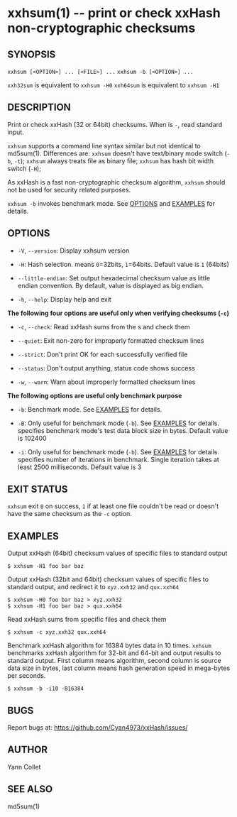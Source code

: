xxhsum(1) -- print or check xxHash non-cryptographic checksums
==============================================================

SYNOPSIS
--------

`xxhsum [<OPTION>] ... [<FILE>] ...`
`xxhsum -b [<OPTION>] ...`

`xxh32sum` is equivalent to `xxhsum -H0`
`xxh64sum` is equivalent to `xxhsum -H1`


DESCRIPTION
-----------

Print or check xxHash (32 or 64bit) checksums.  When <FILE> is `-`, read
standard input.

`xxhsum` supports a command line syntax similar but not identical to
md5sum(1).  Differences are:
`xxhsum` doesn't have text/binary mode switch (`-b`, `-t`);
`xxhsum` always treats file as binary file;
`xxhsum` has hash bit width switch (`-H`);

As xxHash is a fast non-cryptographic checksum algorithm,
`xxhsum` should not be used for security related purposes.

`xxhsum -b` invokes benchmark mode. See [OPTIONS](#OPTIONS) and [EXAMPLES](#EXAMPLES) for details.

OPTIONS
-------

* `-V`, `--version`:
  Display xxhsum version

* `-H`<HASHTYPE>:
  Hash selection.  <HASHTYPE> means `0`=32bits, `1`=64bits.
  Default value is `1` (64bits)

* `--little-endian`:
  Set output hexadecimal checksum value as little endian convention.
  By default, value is displayed as big endian.

* `-h`, `--help`:
  Display help and exit

**The following four options are useful only when verifying checksums (`-c`)**

* `-c`, `--check`:
  Read xxHash sums from the <FILE>s and check them

* `--quiet`:
  Exit non-zero for improperly formatted checksum lines

* `--strict`:
  Don't print OK for each successfully verified file

* `--status`:
  Don't output anything, status code shows success

* `-w`, `--warn`:
  Warn about improperly formatted checksum lines

**The following options are useful only benchmark purpose**

* `-b`:
  Benchmark mode.  See [EXAMPLES](#EXAMPLES) for details.

* `-B`<BLOCKSIZE>:
  Only useful for benchmark mode (`-b`). See [EXAMPLES](#EXAMPLES) for details.
  <BLOCKSIZE> specifies benchmark mode's test data block size in bytes.
  Default value is 102400

* `-i`<ITERATIONS>:
  Only useful for benchmark mode (`-b`). See [EXAMPLES](#EXAMPLES) for details.
  <ITERATIONS> specifies number of iterations in benchmark. Single iteration
  takes at least 2500 milliseconds. Default value is 3

EXIT STATUS
-----------

`xxhsum` exit `0` on success, `1` if at least one file couldn't be read or
doesn't have the same checksum as the `-c` option.

EXAMPLES
--------

Output xxHash (64bit) checksum values of specific files to standard output

    $ xxhsum -H1 foo bar baz

Output xxHash (32bit and 64bit) checksum values of specific files to standard
output, and redirect it to `xyz.xxh32` and `qux.xxh64`

    $ xxhsum -H0 foo bar baz > xyz.xxh32
    $ xxhsum -H1 foo bar baz > qux.xxh64

Read xxHash sums from specific files and check them

    $ xxhsum -c xyz.xxh32 qux.xxh64

Benchmark xxHash algorithm for 16384 bytes data in 10 times. `xxhsum`
benchmarks xxHash algorithm for 32-bit and 64-bit and output results to
standard output.  First column means algorithm, second column is source data
size in bytes, last column means hash generation speed in mega-bytes per
seconds.

    $ xxhsum -b -i10 -B16384

BUGS
----

Report bugs at: https://github.com/Cyan4973/xxHash/issues/

AUTHOR
------

Yann Collet

SEE ALSO
--------

md5sum(1)
